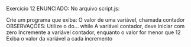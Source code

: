Exercício 12
ENUNCIADO:
No arquivo script.js:

Crie um programa que exiba:
O valor de uma variável, chamada contador
OBSERVAÇÕES:
Utilize o do... while
A variável contador, deve iniciar com zero
Incremente a variável contador, enquanto o valor for menor que 12
Exiba o valor da variável a cada incremento
